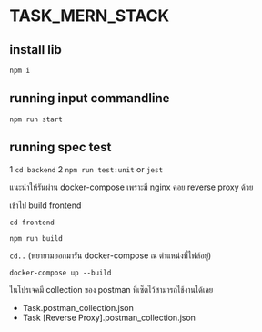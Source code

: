 ﻿# TASK_MERN_STACK

## install lib

`npm i`

## running input commandline

`npm run start`

## running spec test 
1 `cd backend`
2 `npm run test:unit` or `jest`

แนะนำให้รันผ่าน docker-compose เพราะมี nginx คอย reverse proxy ด้วย 

เข้าไป build frontend

`cd frontend`

`npm run build`

`cd..` (พยายามออกมารัน docker-compose ณ ตำแหน่งที่ไฟล์อยู่)

`docker-compose up --build`

ในโปรเจคมี collection ของ postman ที่เซ็ตไว้สามารถใช้งานได้เลย 

- Task.postman_collection.json
- Task [Reverse Proxy].postman_collection.json
